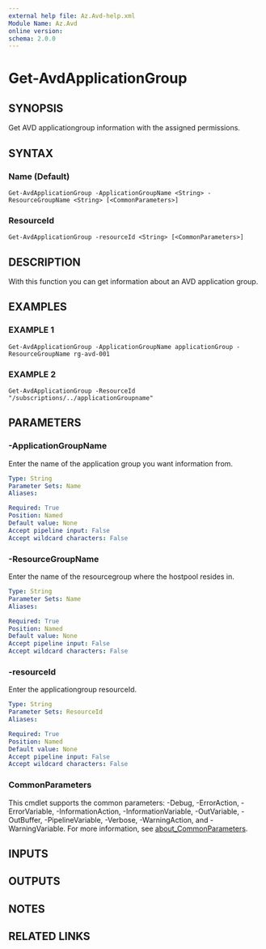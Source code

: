 ```yaml
---
external help file: Az.Avd-help.xml
Module Name: Az.Avd
online version:
schema: 2.0.0
---
```


# Get-AvdApplicationGroup

## SYNOPSIS
Get AVD applicationgroup information with the assigned permissions.

## SYNTAX

### Name (Default)
```
Get-AvdApplicationGroup -ApplicationGroupName <String> -ResourceGroupName <String> [<CommonParameters>]
```

### ResourceId
```
Get-AvdApplicationGroup -resourceId <String> [<CommonParameters>]
```

## DESCRIPTION
With this function you can get information about an AVD application group.

## EXAMPLES

### EXAMPLE 1
```
Get-AvdApplicationGroup -ApplicationGroupName applicationGroup -ResourceGroupName rg-avd-001
```

### EXAMPLE 2
```
Get-AvdApplicationGroup -ResourceId "/subscriptions/../applicationGroupname"
```

## PARAMETERS

### -ApplicationGroupName
Enter the name of the application group you want information from.

```yaml
Type: String
Parameter Sets: Name
Aliases:

Required: True
Position: Named
Default value: None
Accept pipeline input: False
Accept wildcard characters: False
```

### -ResourceGroupName
Enter the name of the resourcegroup where the hostpool resides in.

```yaml
Type: String
Parameter Sets: Name
Aliases:

Required: True
Position: Named
Default value: None
Accept pipeline input: False
Accept wildcard characters: False
```

### -resourceId
Enter the applicationgroup resourceId.

```yaml
Type: String
Parameter Sets: ResourceId
Aliases:

Required: True
Position: Named
Default value: None
Accept pipeline input: False
Accept wildcard characters: False
```

### CommonParameters
This cmdlet supports the common parameters: -Debug, -ErrorAction, -ErrorVariable, -InformationAction, -InformationVariable, -OutVariable, -OutBuffer, -PipelineVariable, -Verbose, -WarningAction, and -WarningVariable. For more information, see [about_CommonParameters](http://go.microsoft.com/fwlink/?LinkID=113216).

## INPUTS

## OUTPUTS

## NOTES

## RELATED LINKS
